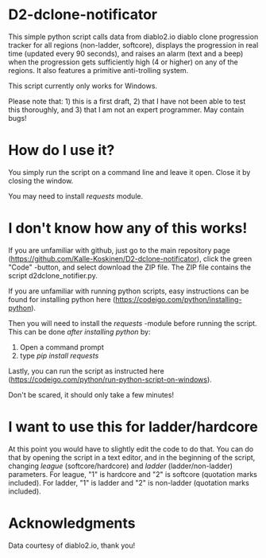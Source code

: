 # D2-dclone-notificator
This simple python script calls data from diablo2.io diablo clone progression tracker for all regions (non-ladder, softcore), displays the progression in real time (updated every 90 seconds), and raises an alarm (text and a beep) when the progression gets sufficiently high (4 or higher) on any of the regions. It also features a primitive anti-trolling system.

This script currently only works for Windows.

Please note that: 1) this is a first draft, 2) that I have not been able to test this thoroughly, and 3) that I am not an expert programmer. May contain bugs! 

# How do I use it?
You simply run the script on a command line and leave it open. Close it by closing the window.

You may need to install *requests* module.

# I don't know how any of this works!
If you are unfamiliar with github, just go to the main repository page (https://github.com/Kalle-Koskinen/D2-dclone-notificator), click the green "Code" -button, and select download the ZIP file. The ZIP file contains the script d2dclone_notifier.py. 

If you are unfamiliar with running python scripts, easy instructions can be found for installing python here (https://codeigo.com/python/installing-python).

Then you will need to install the *requests* -module before running the script. This can be done *after installing python* by:
1) Open a command prompt
2) type *pip install requests*

Lastly, you can run the script as instructed here (https://codeigo.com/python/run-python-script-on-windows).

Don't be scared, it should only take a few minutes!

# I want to use this for ladder/hardcore
At this point you would have to slightly edit the code to do that. You can do that by opening the script in a text editor, and in the beginning of the script, changing *league* (softcore/hardcore) and *ladder* (ladder/non-ladder) parameters. For league, "1" is hardcore and "2" is softcore (quotation marks included). For ladder, "1" is ladder and "2" is non-ladder (quotation marks included).

# Acknowledgments 
Data courtesy of diablo2.io, thank you!
